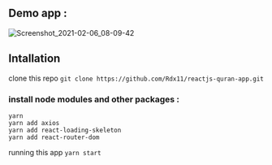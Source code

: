 ## Demo app : 
![Screenshot_2021-02-06_08-09-42](https://user-images.githubusercontent.com/34431847/107104111-e562da80-6852-11eb-9e83-68615c550f28.png)

## Intallation
clone this repo `git clone https://github.com/Rdx11/reactjs-quran-app.git`
### install node modules and other packages :
```
yarn 
yarn add axios
yarn add react-loading-skeleton
yarn add react-router-dom
```
running this app `yarn start`
